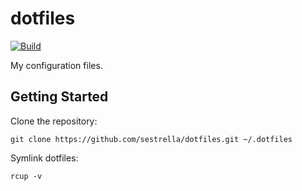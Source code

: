 # dotfiles

[![Build](https://github.com/sestrella/dotfiles/actions/workflows/build.yml/badge.svg)](https://github.com/sestrella/dotfiles/actions/workflows/build.yml)

My configuration files.

## Getting Started

Clone the repository:

```
git clone https://github.com/sestrella/dotfiles.git ~/.dotfiles
```

Symlink dotfiles:

```
rcup -v
```
